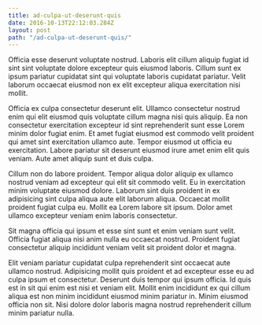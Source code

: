 ```yaml
---
title: ad-culpa-ut-deserunt-quis
date: 2016-10-13T22:12:03.284Z
layout: post
path: "/ad-culpa-ut-deserunt-quis/"
---
```


Officia esse deserunt voluptate nostrud. Laboris elit cillum aliquip fugiat id sint sint voluptate dolore excepteur quis eiusmod laboris. Cillum sunt ex ipsum pariatur cupidatat sint qui voluptate laboris cupidatat pariatur. Velit laborum occaecat eiusmod non ex elit excepteur aliqua exercitation nisi mollit.

Officia ex culpa consectetur deserunt elit. Ullamco consectetur nostrud enim qui elit eiusmod quis voluptate cillum magna nisi quis aliquip. Ea non consectetur exercitation excepteur id sint reprehenderit sunt esse Lorem minim dolor fugiat enim. Et amet fugiat eiusmod est commodo velit proident qui amet sint exercitation ullamco aute. Tempor eiusmod ut officia eu exercitation. Labore pariatur sit deserunt eiusmod irure amet enim elit quis veniam. Aute amet aliquip sunt et duis culpa.

Cillum non do labore proident. Tempor aliqua dolor aliquip ex ullamco nostrud veniam ad excepteur qui elit sit commodo velit. Eu in exercitation minim voluptate eiusmod dolore. Laborum sint duis proident in ex adipisicing sint culpa aliqua aute elit laborum aliqua. Occaecat mollit proident fugiat culpa eu. Mollit ea Lorem labore sit ipsum. Dolor amet ullamco excepteur veniam enim laboris consectetur.

Sit magna officia qui ipsum et esse sint sunt et enim veniam sunt velit. Officia fugiat aliqua nisi anim nulla eu occaecat nostrud. Proident fugiat consectetur aliquip incididunt veniam velit sit proident dolor et magna.

Elit veniam pariatur cupidatat culpa reprehenderit sint occaecat aute ullamco nostrud. Adipisicing mollit quis proident et ad excepteur esse eu ad culpa ipsum et consectetur. Deserunt duis tempor qui ipsum officia. Id quis est in sit qui enim est nisi et veniam elit. Mollit enim incididunt ex qui cillum aliqua est non minim incididunt eiusmod minim pariatur in. Minim eiusmod officia non sit. Nisi dolore dolor laboris magna nostrud reprehenderit cillum minim pariatur nulla.